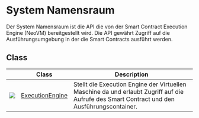 # System Namensraum

Der System Namensraum ist die API die von der Smart Contract Execution Engine (NeoVM) bereitgestellt wird. Die API gewährt Zugriff auf die Ausführungsumgebung in der die  Smart Contracts ausführt werden.


## Class

| | Class | Description |
| ---------------------------------------- | ---------------------------------------- | -------------------------- |
| ![](https://i-msdn.sec.s-msft.com/dynimg/IC29808.jpeg) | [ExecutionEngine](System/ExecutionEngine.md) |Stellt die Execution Engine der Virtuellen Maschine da und erlaubt Zugriff auf die Aufrufe des Smart Contract und den Ausführungscontainer. |


